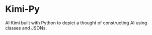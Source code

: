 # Kimi-Py
AI Kimi built with Python to depict a thought of constructing AI using classes and JSONs.
